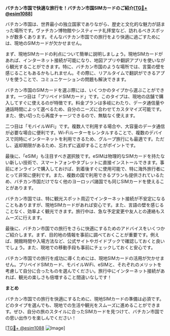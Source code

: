 **バチカン市国で快適な旅行を！バチカン市国SIMカードのご紹介[[TG💪+ @esim1088](https://t.me/s/esim1088)]**

バチカン市国は、世界最小の独立国家でありながら、歴史と文化的な魅力が詰まった場所です。ヴァチカン博物館やシスティーナ礼拝堂など、訪れるべきスポットが数多くあります。そんなバチカン市国での旅行をより快適に過ごすためには、現地のSIMカードが欠かせません。

まず、現地SIMカードの利点について簡単に説明しましょう。現地SIMカードがあれば、インターネット接続が可能になり、地図アプリや翻訳アプリを使いながら観光することができます。特に、バチカン市国のような場所では、言葉の壁を感じることもあるかもしれません。その際に、リアルタイムで翻訳ができるアプリを使うことで、コミュニケーションの問題も解決できます。

バチカン市国のSIMカードを選ぶ際には、いくつかのタイプから選ぶことができます。一つ目は「プリペイドSIMカード」です。このタイプは、現地の店舗で購入してすぐに使えるのが特徴です。料金プランは多岐にわたり、データ通信量や通話時間によって選べるため、自分のニーズに合わせてカスタマイズ可能です。また、使い切ったら再度チャージできるので、無駄なく使えます。

二つ目は「モバイルWiFi」です。複数人で利用する場合や、大容量のデータ通信が必要な場合に便利です。Wi-Fiルーターをレンタルすることで、複数のデバイスで同時にインターネットを利用できるため、グループ旅行にも最適です。ただし、返却期限があるため、忘れずに返却することがポイントです。

最後に、「eSIM」も注目すべき選択肢です。eSIMは物理的なSIMカードを持たない新しい技術で、スマートフォンやタブレットに直接インストールできます。事前にオンラインで購入しておけば、到着後すぐに使用可能で、特に海外旅行者にとって非常に便利です。また、複数の国で利用できるプランも提供されているため、バチカン市国だけでなく他のヨーロッパ諸国でも同じSIMカードを使えることがあります。

バチカン市国では、特に観光スポット周辺でインターネット接続が不安定になることもありますが、現地SIMカードがあれば安心です。また、言語の壁を感じることなく、効率よく観光できます。旅行中は、急な予定変更や友人との連絡もスムーズに行えます。

最後に、バチカン市国での旅行をさらに快適にするためのアドバイスをいくつかご紹介します。まず、目的地の情報を事前に調べておくことが重要です。例えば、開館時間や入場方法など、公式サイトやガイドブックで確認しておくと良いでしょう。また、現地での移動手段も事前にチェックしておくと安心です。

バチカン市国での旅行を成功に導くためには、現地SIMカードの活用が欠かせません。プリペイドSIMカード、モバイルWiFi、eSIMと、それぞれのメリットを考慮して自分に合ったものを選んでください。旅行中にインターネット接続があれば、観光の楽しさも倍増すること間違いなしです！

**まとめ**

バチカン市国での旅行を快適にするために、現地SIMカードの準備は必須です。どのタイプを選んでも、現地での生活や観光をスムーズに進めることができます。ぜひ、自分の旅のスタイルに合ったSIMカードを見つけて、バチカン市国での思い出作りを楽しんでください！

[[TG💪+ @esim1088](https://t.me/s/esim1088) ![Image](https://i.postimg.cc/Y0z9fWf4/image.png)]